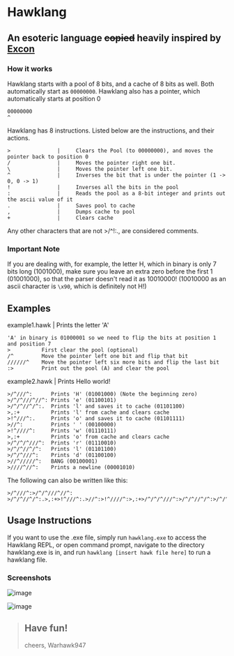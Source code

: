 # Hawklang
## An esoteric language ~~copied~~ heavily inspired by [Excon](https://esolangs.org/wiki/EXCON)

### How it works
Hawklang starts with a pool of 8 bits, and a cache of 8 bits as well. Both automatically start as `00000000`.
Hawklang also has a pointer, which automatically starts at position 0 
```
00000000
^
```



Hawklang has 8 instructions. Listed below are the instructions, and their actions.
```
>               |     Clears the Pool (to 00000000), and moves the pointer back to position 0
/               |     Moves the pointer right one bit.
\               |     Moves the pointer left one bit.
^               |     Inverses the bit that is under the pointer (1 -> 0, 0 -> 1)
!               |     Inverses all the bits in the pool
:               |     Reads the pool as a 8-bit integer and prints out the ascii value of it
.               |     Saves pool to cache
,               |     Dumps cache to pool
+               |     Clears cache
```
Any other characters that are not >/\^!:., are considered comments.

### Important Note
If you are dealing with, for example, the letter H, which in binary is only 7 bits long (1001000), 
make sure you leave an extra zero before the first 1 (01001000), so that the parser doesn't read it as 10010000!
(10010000 as an ascii character is `\x90`, which is definitely not H!)

## Examples

example1.hawk | Prints the letter 'A'
```
'A' in binary is 01000001 so we need to flip the bits at position 1 and position 7
>          First clear the pool (optional)
/^         Move the pointer left one bit and flip that bit
//////^    Move the pointer left six more bits and flip the last bit
:>         Print out the pool (A) and clear the pool
```



example2.hawk | Prints Hello world!
```
>/^///^:      Prints 'H' (01001000) (Note the beginning zero)
>/^/^///^//^: Prints 'e' (01100101)
>/^/^//^/^:.  Prints 'l' and saves it to cache (01101100)
>,:+          Prints 'l' from cache and clears cache
>!^///^:.     Prints 'o' and saves it to cache (01101111)
>//^:         Prints ' ' (00100000)
>!^////^:     Prints 'w' (01110111)
>,:+          Prints 'o' from cache and clears cache
>/^/^/^///^:  Prints 'r' (01110010)
>/^/^//^/^:   Prints 'l' (01101100)
>/^/^///^:    Prints 'd' (01100100)
>//^/////^:   BANG (00100001)
>////^//^:    Prints a newline (00001010)
```
The following can also be written like this:
```
>/^///^:>/^/^///^//^: >/^/^//^/^:.>,:+>!^///^:.>//^:>!^////^:>,:+>/^/^/^///^:>/^/^//^/^:>/^/^///^:>//^/////^:>////^//^:
```


## Usage Instructions
If you want to use the .exe file, simply run `hawklang.exe` to access the Hawklang REPL, or open command prompt,
navigate to the directory hawklang.exe is in, and run  `hawklang [insert hawk file here]` to run a hawklang file.

### Screenshots
![image](https://storage.googleapis.com/replit/images/1591915172564_691f4b4690d0176951cba04f829d37ac.png)


![image](https://storage.googleapis.com/replit/images/1591915234890_fc3931ac5ea8f5742d738f7f50ebd49c.png)

> ## Have fun!
> cheers, Warhawk947